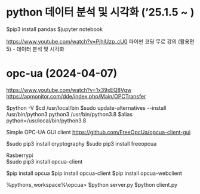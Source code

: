 # python 데이터 분석 및 시각화 (’25.1.5 ~ )
$pip3 install pandas 
$jupyter notebook 

https://www.youtube.com/watch?v=PjhlUzp_cU0 
파이썬 코딩 무료 강의 (활용편5) - 데이터 분석 및 시각화



# opc-ua (2024-04-07)
https://www.youtube.com/watch?v=1x39xEQ8Vgw
https://apmonitor.com/dde/index.php/Main/OPCTransfer 

$python -V 
$cd /usr/local/bin 
$sudo update-alternatives --install /usr/bin/python3 python3 /usr/bin/python3.8
$alias python=/usr/local/bin/python3.8 

Simple OPC-UA GUI client 
https://github.com/FreeOpcUa/opcua-client-gui 

$sudo pip3 install cryptography
$sudo pip3 install freeopcua 

Rasberrypi  
$sudo pip3 install opcua-client 

$pip install opcua
$pip install opcua-client
$pip install opcua-webclient

%pythons_workspace%\opcua>
$python server.py 
$python client.py 
